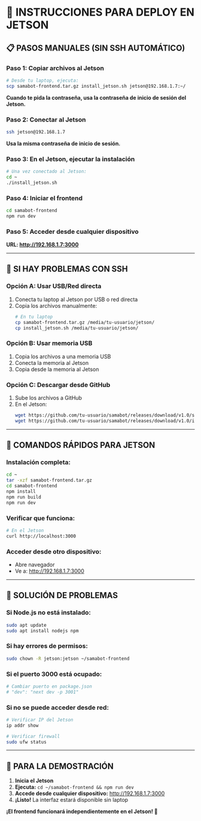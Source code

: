 # 🚀 INSTRUCCIONES PARA DEPLOY EN JETSON

## 📋 PASOS MANUALES (SIN SSH AUTOMÁTICO)

### Paso 1: Copiar archivos al Jetson
```bash
# Desde tu laptop, ejecuta:
scp samabot-frontend.tar.gz install_jetson.sh jetson@192.168.1.7:~/
```

**Cuando te pida la contraseña, usa la contraseña de inicio de sesión del Jetson.**

### Paso 2: Conectar al Jetson
```bash
ssh jetson@192.168.1.7
```

**Usa la misma contraseña de inicio de sesión.**

### Paso 3: En el Jetson, ejecutar la instalación
```bash
# Una vez conectado al Jetson:
cd ~
./install_jetson.sh
```

### Paso 4: Iniciar el frontend
```bash
cd samabot-frontend
npm run dev
```

### Paso 5: Acceder desde cualquier dispositivo
**URL: http://192.168.1.7:3000**

---

## 🔧 SI HAY PROBLEMAS CON SSH

### Opción A: Usar USB/Red directa
1. Conecta tu laptop al Jetson por USB o red directa
2. Copia los archivos manualmente:
   ```bash
   # En tu laptop
   cp samabot-frontend.tar.gz /media/tu-usuario/jetson/
   cp install_jetson.sh /media/tu-usuario/jetson/
   ```

### Opción B: Usar memoria USB
1. Copia los archivos a una memoria USB
2. Conecta la memoria al Jetson
3. Copia desde la memoria al Jetson

### Opción C: Descargar desde GitHub
1. Sube los archivos a GitHub
2. En el Jetson:
   ```bash
   wget https://github.com/tu-usuario/samabot/releases/download/v1.0/samabot-frontend.tar.gz
   wget https://github.com/tu-usuario/samabot/releases/download/v1.0/install_jetson.sh
   ```

---

## 🎯 COMANDOS RÁPIDOS PARA JETSON

### Instalación completa:
```bash
cd ~
tar -xzf samabot-frontend.tar.gz
cd samabot-frontend
npm install
npm run build
npm run dev
```

### Verificar que funciona:
```bash
# En el Jetson
curl http://localhost:3000
```

### Acceder desde otro dispositivo:
- Abre navegador
- Ve a: http://192.168.1.7:3000

---

## 🚨 SOLUCIÓN DE PROBLEMAS

### Si Node.js no está instalado:
```bash
sudo apt update
sudo apt install nodejs npm
```

### Si hay errores de permisos:
```bash
sudo chown -R jetson:jetson ~/samabot-frontend
```

### Si el puerto 3000 está ocupado:
```bash
# Cambiar puerto en package.json
# "dev": "next dev -p 3001"
```

### Si no se puede acceder desde red:
```bash
# Verificar IP del Jetson
ip addr show

# Verificar firewall
sudo ufw status
```

---

## 🎉 PARA LA DEMOSTRACIÓN

1. **Inicia el Jetson**
2. **Ejecuta:** `cd ~/samabot-frontend && npm run dev`
3. **Accede desde cualquier dispositivo:** http://192.168.1.7:3000
4. **¡Listo!** La interfaz estará disponible sin laptop

**¡El frontend funcionará independientemente en el Jetson! 🚀** 